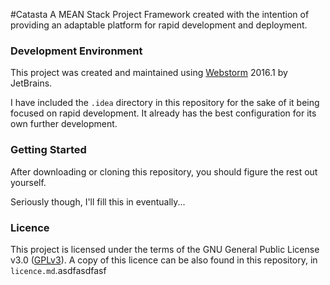 #Catasta
A MEAN Stack Project Framework created with the intention of providing an adaptable platform for rapid development and deployment.

### Development Environment
This project was created and maintained using [Webstorm](www.jetbrains.com/webstorm) 2016.1 by JetBrains.

I have included the `.idea` directory in this repository for the sake of it being focused on rapid development. It already has the best configuration for its own further development.

### Getting Started
After downloading or cloning this repository, you should figure the rest out yourself.

Seriously though, I'll fill this in eventually...

### Licence
This project is licensed under the terms of the GNU General Public License v3.0 ([GPLv3](http://www.gnu.org/licenses/gpl-3.0.html)).
A copy of this licence can be also found in this repository, in `licence.md`.asdfasdfasf